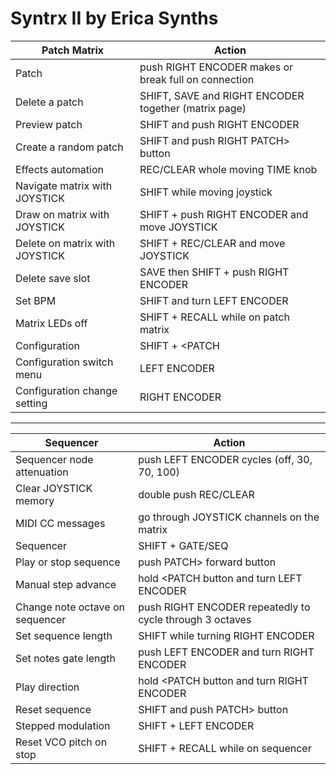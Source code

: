 # Syntrx II by Erica Synths

| Patch Matrix                            | Action                                                     |
| --------------------------------------- | ---------------------------------------------------------- |
| Patch                                   | push RIGHT ENCODER makes or break full on connection       |
| Delete a patch                          | SHIFT, SAVE and RIGHT ENCODER together (matrix page)       |
| Preview patch                           | SHIFT and push RIGHT ENCODER                               |
| Create a random patch                   | SHIFT and push RIGHT PATCH> button                         |
| Effects automation                      | REC/CLEAR whole moving TIME knob                           |
| Navigate matrix with JOYSTICK           | SHIFT while moving joystick                                |
| Draw on matrix with JOYSTICK            | SHIFT + push RIGHT ENCODER and move JOYSTICK               |
| Delete on matrix with JOYSTICK          | SHIFT + REC/CLEAR and move JOYSTICK                        |
| Delete save slot                        | SAVE then SHIFT + push RIGHT ENCODER                       |
| Set BPM                                 | SHIFT and turn LEFT ENCODER                                |
| Matrix LEDs off                         | SHIFT + RECALL while on patch matrix                       |
| Configuration                           | SHIFT + <PATCH                                             |
| Configuration switch menu               | LEFT ENCODER                                               |
| Configuration change setting            | RIGHT ENCODER                                              |

---


| Sequencer                               | Action                                                     |
| --------------------------------------- | ---------------------------------------------------------- |
| Sequencer node attenuation              | push LEFT ENCODER cycles (off, 30, 70, 100)                |
| Clear JOYSTICK memory                   | double push REC/CLEAR                                      |
| MIDI CC messages                        | go through JOYSTICK channels on the matrix                 |
| Sequencer                               | SHIFT + GATE/SEQ                                           |
| Play or stop sequence                   | push PATCH> forward button                                 |
| Manual step advance                     | hold <PATCH button and turn LEFT ENCODER                   |
| Change note octave on sequencer         | push RIGHT ENCODER repeatedly to cycle through 3 octaves   |
| Set sequence length                     | SHIFT while turning RIGHT ENCODER                          |
| Set notes gate length                   | push LEFT ENCODER and turn RIGHT ENCODER                   |
| Play direction                          | hold <PATCH button and turn RIGHT ENCODER                  |
| Reset sequence                          | SHIFT and push PATCH> button                               |
| Stepped modulation                      | SHIFT + LEFT ENCODER                                       |
| Reset VCO pitch on stop                 | SHIFT + RECALL while on sequencer                          |

